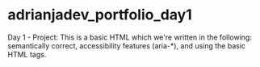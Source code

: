 # adrianjadev_portfolio_day1

Day 1 - Project: This is a basic HTML which we're written in the following: semantically correct, accessibility features (aria-*), and using the basic HTML tags.
